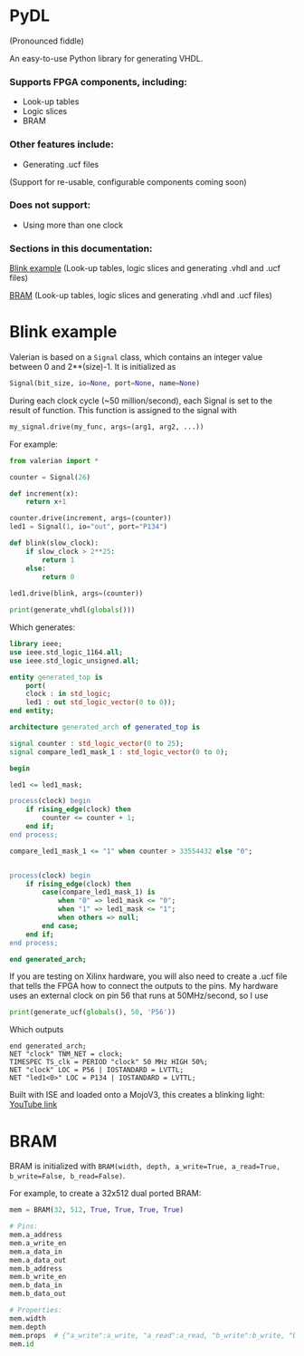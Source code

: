 # PyDL

(Pronounced fiddle)

An easy-to-use Python library for generating VHDL. 
### Supports FPGA components, including:
- Look-up tables
- Logic slices
- BRAM

### Other features include:
- Generating .ucf files

(Support for re-usable, configurable components coming soon)

### Does not support:
- Using more than one clock

### Sections in this documentation:
[Blink example](https://github.com/Verkhovskaya/Valerian/new/master?readme=1#blink-example) (Look-up tables, logic slices and generating .vhdl and .ucf files)

[BRAM](https://github.com/Verkhovskaya/Valerian/new/master?readme=1#bram) (Look-up tables, logic slices and generating .vhdl and .ucf files)

# Blink example
Valerian is based on a `Signal` class, which contains an integer value between 0 and 2**(size)-1. It is initialized as 

```python
Signal(bit_size, io=None, port=None, name=None)
```

During each clock cycle (~50 million/second), each Signal is set to the result of function. This function is assigned to the signal with
```python
my_signal.drive(my_func, args=(arg1, arg2, ...))
```

For example:
```python
from valerian import *

counter = Signal(26)

def increment(x):
    return x+1

counter.drive(increment, args=(counter))
led1 = Signal(1, io="out", port="P134")

def blink(slow_clock):
    if slow_clock > 2**25:
        return 1
    else:
        return 0
        
led1.drive(blink, args=(counter))

print(generate_vhdl(globals()))
```
Which generates:
```vhdl
library ieee;
use ieee.std_logic_1164.all;
use ieee.std_logic_unsigned.all;

entity generated_top is
    port(
    clock : in std_logic;
    led1 : out std_logic_vector(0 to 0));
end entity;

architecture generated_arch of generated_top is

signal counter : std_logic_vector(0 to 25);
signal compare_led1_mask_1 : std_logic_vector(0 to 0);

begin

led1 <= led1_mask;

process(clock) begin
    if rising_edge(clock) then
        counter <= counter + 1;
    end if;
end process;

compare_led1_mask_1 <= "1" when counter > 33554432 else "0";


process(clock) begin
    if rising_edge(clock) then
        case(compare_led1_mask_1) is
            when "0" => led1_mask <= "0";
            when "1" => led1_mask <= "1";
            when others => null;
        end case;
    end if;
end process;

end generated_arch;
```

If you are testing on Xilinx hardware, you will also need to create a .ucf file that tells the FPGA how to connect the outputs to the pins. 
My hardware uses an external clock on pin 56 that runs at 50MHz/second, so I use

```python
print(generate_ucf(globals(), 50, 'P56'))
```
Which outputs
```ucf
end generated_arch;
NET "clock" TNM_NET = clock;
TIMESPEC TS_clk = PERIOD "clock" 50 MHz HIGH 50%;
NET "clock" LOC = P56 | IOSTANDARD = LVTTL;
NET "led1<0>" LOC = P134 | IOSTANDARD = LVTTL;
```

Built with ISE and loaded onto a MojoV3, this creates a blinking light: [YouTube link](https://www.youtube.com/watch?v=y5rW_DIoK7Y&feature=youtu.be)

# BRAM
BRAM is initialized with `BRAM(width, depth, a_write=True, a_read=True, b_write=False, b_read=False)`. 

For example, to create a 32x512 dual ported BRAM:

```python
mem = BRAM(32, 512, True, True, True, True)

# Pins:
mem.a_address
mem.a_write_en
mem.a_data_in
mem.a_data_out
mem.b_address
mem.b_write_en
mem.b_data_in
mem.b_data_out

# Properties:
mem.width
mem.depth
mem.props  # {"a_write":a_write, "a_read":a_read, "b_write":b_write, "b_read":b_read}
mem.id
